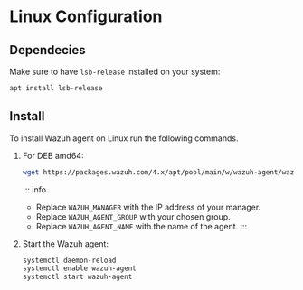 # Linux Configuration

## Dependecies 
Make sure to have <code>lsb-release</code> installed on your system:
```bash
apt install lsb-release
```

## Install

To install Wazuh agent on Linux run the following commands.

1. For DEB amd64:
    ```bash
    wget https://packages.wazuh.com/4.x/apt/pool/main/w/wazuh-agent/wazuh-agent_4.7.1-1_amd64.deb && WAZUH_MANAGER='192.168.1.106' WAZUH_AGENT_GROUP='metaserver' WAZUH_AGENT_NAME='test' dpkg -i ./wazuh-agent_4.7.1-1_amd64.deb
    ```
    ::: info
    * Replace <code>WAZUH_MANAGER</code> with the IP address of your manager.
    * Replace <code>WAZUH_AGENT_GROUP</code> with your chosen group.
    * Replace <code>WAZUH_AGENT_NAME</code> with the name of the agent.
    :::

2. Start the Wazuh agent:
    ```bash
    systemctl daemon-reload
    systemctl enable wazuh-agent
    systemctl start wazuh-agent
    ```